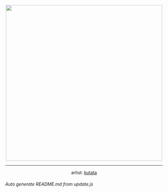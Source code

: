 
<p align="center">
  <img width="500" src="https://nekos.best/api/v2/neko/0154.png">
  <hr/>
  <center>
    artist: <a href="https://www.pixiv.net/en/artworks/75494184">kutata</a>
  </center>
</p>


###### Auto generate README.md from update.js

